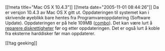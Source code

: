 [[!meta  title="Mac OS X 10.4.3"]]
[[!meta  date="2005-11-01 08:44:26"]]
Da er versjon 10.4.3 av Mac OS X gitt ut. Oppdateringen til systemet kan i skrivende øyeblikk bare hentes fra Programvareoppdatering (Software Update). Oppdateringen er på hele 109MB (<a href="http://www.apple.com/support/downloads/macosxupdate1043combo.html">combo</a>). Det kan være lurt å <a href="http://docs.info.apple.com/article.html?path=DiskUtility/10.5/en/duh17.html">reparere diskrettigheter</a> før og etter oppdateringen. Det er også lurt å koble fra eksterne harddisker før man oppdaterer.

[[!tag  geeking]]